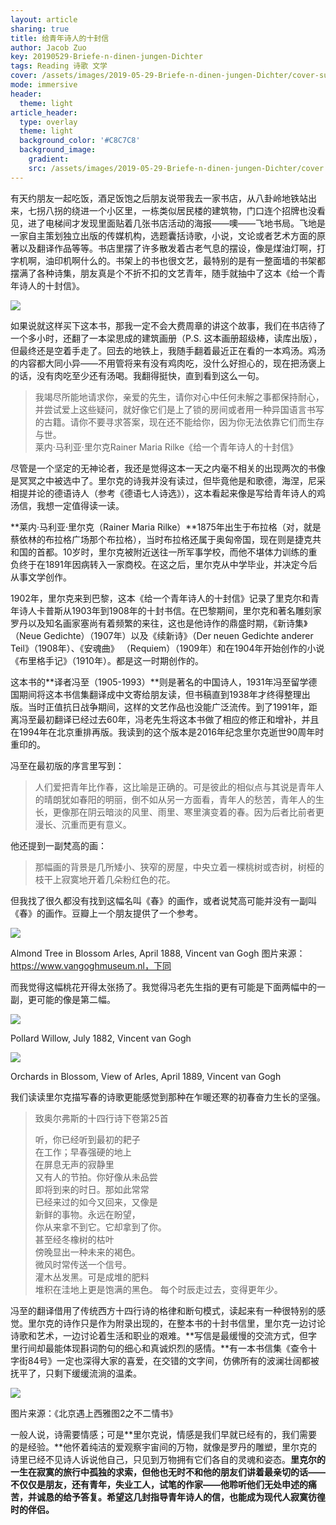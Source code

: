 ```yaml
---
layout: article
sharing: true
title: 给青年诗人的十封信
author: Jacob Zuo
key: 20190529-Briefe-n-dinen-jungen-Dichter
tags: Reading 诗歌 文学
cover: /assets/images/2019-05-29-Briefe-n-dinen-jungen-Dichter/cover-suqare.jpg
mode: immersive
header:
  theme: light
article_header:
  type: overlay
  theme: light
  background_color: '#C8C7C8'
  background_image: 
    gradient: 
    src: /assets/images/2019-05-29-Briefe-n-dinen-jungen-Dichter/cover.jpg
---
```


有天约朋友一起吃饭，酒足饭饱之后朋友说带我去一家书店，从八卦岭地铁站出来，七拐八拐的绕进一个小区里，一栋类似居民楼的建筑物，门口连个招牌也没看见，进了电梯间才发现里面贴着几张书店活动的海报——噢——飞地书局。飞地是一家自主策划独立出版的传媒机构，选题囊括诗歌，小说，文论或者艺术方面的原著以及翻译作品等等。书店里摆了许多散发着古老气息的摆设，像是煤油灯啊，打字机啊，油印机啊什么的。书架上的书也很文艺，最特别的是有一整面墙的书架都摆满了各种诗集，朋友真是个不折不扣的文艺青年，随手就抽中了这本《给一个青年诗人的十封信》。

![]({{site.url}}/assets/images/2019-05-29-Briefe-n-dinen-jungen-Dichter/cover-clear.jpg)

<!--more-->

如果说就这样买下这本书，那我一定不会大费周章的讲这个故事，我们在书店待了一个多小时，还翻了一本梁思成的建筑画册（P.S. 这本画册超级棒，读库出版），但最终还是空着手走了。回去的地铁上，我随手翻着最近正在看的一本鸡汤。鸡汤的内容都大同小异——不用管将来有没有鸡肉吃，没什么好担心的，现在把汤褒上的话，没有肉吃至少还有汤喝。我翻得挺快，直到看到这么一句。

> 我竭尽所能地请求你，亲爱的先生，请你对心中任何未解之事都保持耐心，并尝试爱上这些疑问，就好像它们是上了锁的房间或者用一种异国语言书写的古籍。请你不要寻求答案，现在还不能给你，因为你无法依靠它们而生存与世。  
> 莱内·马利亚·里尔克Rainer Maria Rilke《给一个青年诗人的十封信》

尽管是一个坚定的无神论者，我还是觉得这本一天之内毫不相关的出现两次的书像是冥冥之中被选中了。里尔克的诗我并没有读过，但毕竟他是和歌德，海涅，尼采相提并论的德语诗人（参考《德语七人诗选》），这本看起来像是写给青年诗人的鸡汤信，我想一定值得读一读。

**莱内·马利亚·里尔克（Rainer Maria Rilke）**1875年出生于布拉格（对，就是蔡依林的布拉格广场那个布拉格），当时布拉格还属于奥匈帝国，现在则是捷克共和国的首都。10岁时，里尔克被附近送往一所军事学校，而他不堪体力训练的重负终于在1891年因病转入一家商校。在这之后，里尔克从中学毕业，并决定今后从事文学创作。

1902年，里尔克来到巴黎，这本《给一个青年诗人的十封信》记录了里克尔和青年诗人卡普斯从1903年到1908年的十封书信。在巴黎期间，里尔克和著名雕刻家罗丹以及知名画家塞尚有着频繁的来往，这也是他诗作的鼎盛时期，《新诗集》（Neue Gedichte）（1907年）以及《续新诗》（Der neuen Gedichte anderer Teil》（1908年）、《安魂曲》 （Requiem）（1909年）和在1904年开始创作的小说《布里格手记》（1910年）。都是这一时期创作的。

这本书的**译者冯至（1905-1993）**则是著名的中国诗人，1931年冯至留学德国期间将这本书信集翻译成中文寄给朋友读，但书稿直到1938年才终得整理出版。当时正值抗日战争期间，这样的文艺作品也没能广泛流传。到了1991年，距离冯至最初翻译已经过去60年，冯老先生将这本书做了相应的修正和增补，并且在1994年在北京重排再版。我读到的这个版本是2016年纪念里尔克逝世90周年时重印的。

冯至在最初版的序言里写到：

> 人们爱把青年比作春，这比喻是正确的。可是彼此的相似点与其说是青年人的晴朗犹如春阳的明丽，倒不如从另一方面看，青年人的愁苦，青年人的生长，更像那在阴云暗淡的风里、雨里、寒里演变着的春。因为后者比前者更漫长、沉重而更有意义。

他还提到一副梵高的画：

> 那幅画的背景是几所矮小、狭窄的房屋，中央立着一棵桃树或杏树，树桠的枝干上寂寞地开着几朵粉红色的花。

但我找了很久都没有找到这幅名叫《春》的画作，或者说梵高可能并没有一副叫《春》的画作。豆瓣上一个朋友提供了一个参考。

![]({{site.url}}/assets/images/2019-05-29-Briefe-n-dinen-jungen-Dichter/Almond-Tree-in-Blossom-Arles.jpg)

Almond Tree in Blossom Arles, April 1888, Vincent van Gogh
图片来源：https://www.vangoghmuseum.nl，下同

而我觉得这幅桃花开得太张扬了。我觉得冯老先生指的更有可能是下面两幅中的一副，更可能的像是第二幅。

![]({{site.url}}/assets/images/2019-05-29-Briefe-n-dinen-jungen-Dichter/Pollard-Willow.jpg)

Pollard Willow, July 1882, Vincent van Gogh

![]({{site.url}}/assets/images/2019-05-29-Briefe-n-dinen-jungen-Dichter/Orchards-in-Blossom.jpg)

Orchards in Blossom, View of Arles, April 1889, Vincent van Gogh

我们读读里尔克描写春的诗歌更能感觉到那种在乍暖还寒的初春奋力生长的坚强。

> 致奥尔弗斯的十四行诗下卷第25首  
>   
> 听，你已经听到最初的耙子  
> 在工作；早春强硬的地上  
> 在屏息无声的寂静里  
> 又有人的节拍。你好像从未品尝  
> 即将到来的时日。那如此常常  
> 已经来过的如今又回来，又像是  
> 新鲜的事物。永远在盼望，  
> 你从来拿不到它。它却拿到了你。  
> 甚至经冬橡树的枯叶  
> 傍晚显出一种未来的褐色。  
> 微风时常传送一个信号。  
> 灌木丛发黑。可是成堆的肥料  
> 堆积在洼地上更是饱满的黑色。 
> 每个时辰走过去，变得更年少。  

冯至的翻译借用了传统西方十四行诗的格律和断句模式，读起来有一种很特别的感觉。里尔克的诗作只是作为附录出现的，在整本书的十封书信里，里尔克一边讨论诗歌和艺术，一边讨论着生活和职业的艰难。**写信是最缓慢的交流方式，但字里行间却最能体现斟词酌句的细心和真诚炽烈的感情。**有一本书信集《查令十字街84号》一定也深得大家的喜爱，在交错的文字间，仿佛所有的波澜壮阔都被抚平了，只剩下缓缓流淌的温柔。

![]({{site.url}}/assets/images/2019-05-29-Briefe-n-dinen-jungen-Dichter/Finding-Mr-Right.jpg)

图片来源：《北京遇上西雅图2之不二情书》

一般人说，诗需要情感；可是**里尔克说，情感是我们早就已经有的，我们需要的是经验。**他怀着纯洁的爱观察宇宙间的万物，就像是罗丹的雕塑，里尔克的诗里已经不见诗人诉说他自己，只见到万物拥有它们各自的灵魂和姿态。**里克尔的一生在寂寞的旅行中孤独的求索，但他也无时不和他的朋友们讲着最亲切的话——不仅仅是朋友，还有青年，失业工人，试笔的作家——他聆听他们无处申述的痛苦，并诚恳的给予答复。希望这几封指导青年诗人的信，也能成为现代人寂寞彷徨时的伴侣。**